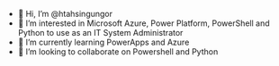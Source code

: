 - 👋 Hi, I’m @htahsingungor
- 👀 I’m interested in Microsoft Azure, Power Platform, PowerShell and Python to use as an IT System Administrator 
- 🌱 I’m currently learning PowerApps and Azure
- 💞️ I’m looking to collaborate on Powershell and Python

<!---
htahsingungor/htahsingungor is a ✨ special ✨ repository because its `README.md` (this file) appears on your GitHub profile.
You can click the Preview link to take a look at your changes.
--->
